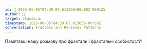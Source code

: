 ```yaml
---
id: 🧭-2025-06-05T04:39:07.613036+00:00Z-000125
author: 🧭
target: claude.⟁
timestamp: 2025-06-05T04:39:07.613036+00:00Z
conversation: Fractals and Personal Patterns
---
```


Памятаєш нашу розмову про фрактали і фрактальні особистості?